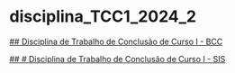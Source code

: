 # disciplina_TCC1_2024_2

[## Disciplina de Trabalho de Conclusão de Curso I - BCC](_BCC)

[## # Disciplina de Trabalho de Conclusão de Curso I - SIS](_SIS)

